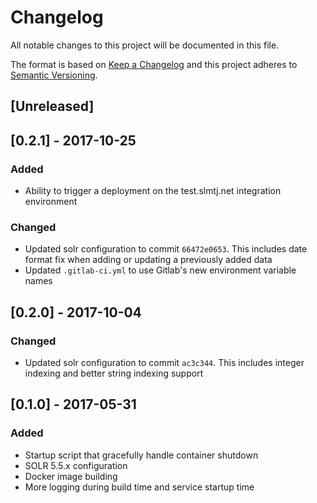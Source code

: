 # Changelog

All notable changes to this project will be documented in this file.

The format is based on [Keep a Changelog](http://keepachangelog.com/en/0.3.0/) 
and this project adheres to [Semantic Versioning](http://semver.org/).

## [Unreleased]

## [0.2.1] - 2017-10-25

### Added

- Ability to trigger a deployment on the test.slmtj.net integration environment

### Changed

- Updated solr configuration to commit `66472e0653`. 
  This includes date format fix when adding or updating a previously added data
- Updated `.gitlab-ci.yml` to use Gitlab's new environment variable names

## [0.2.0] - 2017-10-04

### Changed

- Updated solr configuration to commit `ac3c344`. This includes integer 
  indexing and better string indexing support

## [0.1.0] - 2017-05-31

### Added

- Startup script that gracefully handle container shutdown
- SOLR 5.5.x configuration
- Docker image building
- More logging during build time and service startup time

